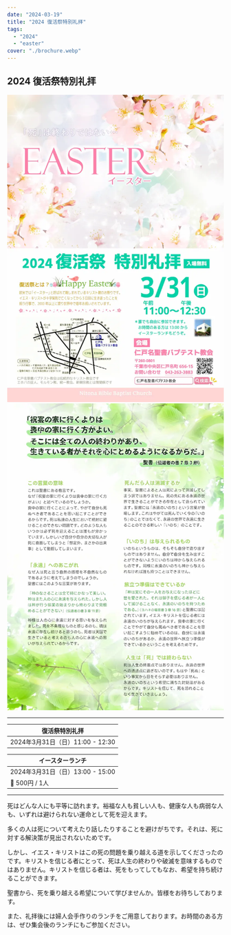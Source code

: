 ```yaml
---
date: "2024-03-19"
title: "2024 復活祭特別礼拝"
tags:
  - "2024"
  - "easter"
cover: "./brochure.webp"
---
```


## 2024 復活祭特別礼拝

![](./brochure.webp)
![](./brochure-back.webp)

---

| 復活祭特別礼拝 |
| ------------------------------ |
| 2024年3月31日（日）11:00 - 12:30 |

| イースターランチ |
| ------------------------------ |
| 2024年3月31日（日）13:00 - 15:00 |
| 🎫 500円 / 1人 |
---

死はどんな人にも平等に訪れます。裕福な人も貧しい人も、健康な人も病弱な人も、いずれは避けられない運命として死を迎えます。

多くの人は死について考えたり話したりすることを避けがちです。それは、死に対する解決策が見出されないためです。

しかし、イエス・キリストはこの死の問題を乗り越える道を示してくださったのです。キリストを信じる者にとって、死は人生の終わりや破滅を意味するものではありません。キリストを信じる者は、死をもってしてもなお、希望を持ち続けることができます。

聖書から、死を乗り越える希望について学びませんか。皆様をお待ちしております。

また、礼拝後には婦人会手作りのランチをご用意しております。お時間のある方は、ぜひ集会後のランチにもご参加ください。

